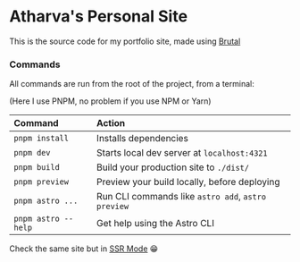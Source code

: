 # Atharva's Personal Site

This is the source code for my portfolio site, made using [Brutal](https://brutal.elian.codes/)

### Commands

All commands are run from the root of the project, from a terminal:

(Here I use PNPM, no problem if you use NPM or Yarn)

| Command             | Action                                             |
| :------------------ | :------------------------------------------------- |
| `pnpm install`      | Installs dependencies                              |
| `pnpm dev`          | Starts local dev server at `localhost:4321`        |
| `pnpm build`        | Build your production site to `./dist/`            |
| `pnpm preview`      | Preview your build locally, before deploying       |
| `pnpm astro ...`    | Run CLI commands like `astro add`, `astro preview` |
| `pnpm astro --help` | Get help using the Astro CLI                       |


Check the same site but in [SSR Mode](https://site-j1jy28dlz-atharvas-projects-7d110ede.vercel.app/) 😁
